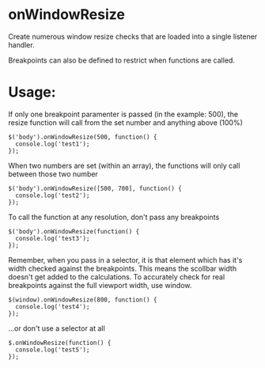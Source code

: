 # onWindowResize
Create numerous window resize checks that are loaded into a single listener handler. 

Breakpoints can also be defined to restrict when functions are called.

# Usage:
If only one breakpoint paramenter is passed (in the example: 500), the resize function will
call from the set number and anything above (100%)

```
$('body').onWindowResize(500, function() {
  console.log('test1');
});
```
When two numbers are set (within an array), the functions will
only call between those two number
```
$('body').onWindowResize([500, 700], function() {
  console.log('test2');
});
```

To call the function at any resolution, don't pass any breakpoints
```
$('body').onWindowResize(function() {
  console.log('test3');
});
```

Remember, when you pass in a selector, it is that element which has it's width checked
against the breakpoints. This means the scollbar width doesn't get added to the calculations. 
To accurately check for real breakpoints against the full viewport width, use window. 
```
$(window).onWindowResize(800, function() {
  console.log('test4');
});
```

...or don't use a selector at all
```
$.onWindowResize(function() {
  console.log('test5');
});
```
